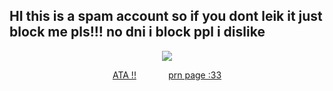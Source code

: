 ## HI this is a spam account so if you dont leik it just block me pls!!! no dni i block ppl i dislike

<div align="center">

![](https://64.media.tumblr.com/3b15f4a0ad386b694973f905c32f697f/548cc545c9eb6c34-35/s1280x1920/3d71cc25f313643c072a00979aaf431c1d199cd0.pnj)

[ATA !!](https://zombii.atabook.org)⠀⠀⠀⠀⠀[prn page :33](https://en.pronouns.page/@zombiimedic)
